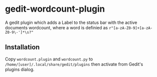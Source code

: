 gedit-wordcount-plugin
======================

A gedit plugin which adds a Label to the status bar with the active documents 
wordcount, where a word is definied as ``r"[a-zA-Z0-9]+[a-zA-Z0-9\-']*\s?"``

Installation
------------

Copy ``wordcount.plugin`` and ``wordcount.py`` to ``/home/[user]/.local/share/gedit/plugins`` then activate from Gedit's plugins dialog.
